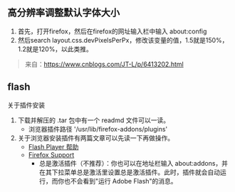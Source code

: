 ## 高分辨率调整默认字体大小

1. 首先，打开firefox，然后在firefox的网址输入栏中输入 about:config
2. 然后search  layout.css.devPixelsPerPx，修改该变量的值，1.5就是150%，1.2就是120%，以此类推。
> 来自：https://www.cnblogs.com/JT-L/p/6413202.html

## flash
关于插件安装 
1. 下载并解压的 .tar 包中有一个 readmd 文件可以一读。
    - 浏览器插件路径 '/usr/lib/firefox-addons/plugins'
2. 关于浏览器安装插件有两篇文章可以先读一下再做操作。 
    - [Flash Player 帮助](  https://helpx.adobe.com/cn/flash-player.html  )  
    - [Firefox Support](  https://support.mozilla.org/zh-CN/kb/为什么我需要激活插件？  )
        - 总是激活插件（不推荐）：你也可以在地址栏输入 about:addons，并在其下拉菜单总是激活里设置总是激活插件。此时，插件就会自动运行，而你也不会看到"运行 Adobe Flash"的消息。
